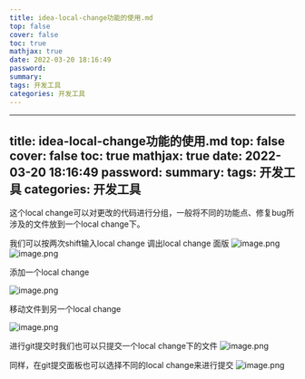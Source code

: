 ```yaml
---
title: idea-local-change功能的使用.md
top: false
cover: false
toc: true
mathjax: true
date: 2022-03-20 18:16:49
password:
summary:
tags: 开发工具
categories: 开发工具
---
```

---
title: idea-local-change功能的使用.md
top: false
cover: false
toc: true
mathjax: true
date: 2022-03-20 18:16:49
password:
summary:
tags: 开发工具
categories: 开发工具
---
这个local change可以对更改的代码进行分组，一般将不同的功能点、修复bug所涉及的文件放到一个local change下。

我们可以按两次shift输入local change 调出local change 面版
![image.png](https://upload-images.jianshu.io/upload_images/13965490-3aa376a6158546d5.png?imageMogr2/auto-orient/strip%7CimageView2/2/w/1240)
![image.png](https://upload-images.jianshu.io/upload_images/13965490-4ae1a04cc5e75593.png?imageMogr2/auto-orient/strip%7CimageView2/2/w/1240)

添加一个local change

![image.png](https://upload-images.jianshu.io/upload_images/13965490-73f05015c7d38d5c.png?imageMogr2/auto-orient/strip%7CimageView2/2/w/1240)

移动文件到另一个local change

![image.png](https://upload-images.jianshu.io/upload_images/13965490-109b671ee4b03aa0.png?imageMogr2/auto-orient/strip%7CimageView2/2/w/1240)


进行git提交时我们也可以只提交一个local change下的文件
![image.png](https://upload-images.jianshu.io/upload_images/13965490-ad8c965d31383403.png?imageMogr2/auto-orient/strip%7CimageView2/2/w/1240)

同样，在git提交面板也可以选择不同的local change来进行提交
![image.png](https://upload-images.jianshu.io/upload_images/13965490-38cf2ba83cc5b8d9.png?imageMogr2/auto-orient/strip%7CimageView2/2/w/1240)
